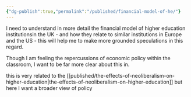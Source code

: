 ```yaml
---
{"dg-publish":true,"permalink":"/published/financial-model-of-he/"}
---
```


I need to understand in more detail the financial model of higher education institutionsin the UK - and how they relate to similar institutions in Europe and the US - this will help me to make more grounded speculations in this regard. 

Though I am feeling the repercussions of economic policy within the classroom, I want to be far more clear about this in. 

this is very related to the [[published/the-effects-of-neoliberalism-on-higher-education\|the-effects-of-neoliberalism-on-higher-education]] but here I want a broader view of policy 